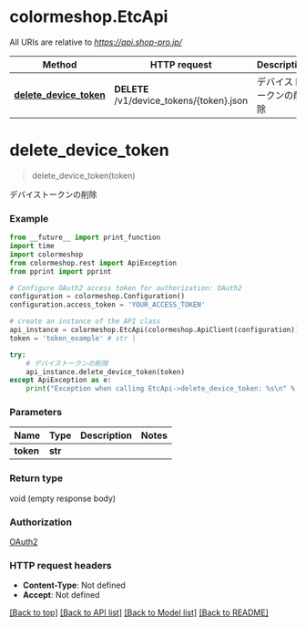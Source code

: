 # colormeshop.EtcApi

All URIs are relative to *https://api.shop-pro.jp/*

Method | HTTP request | Description
------------- | ------------- | -------------
[**delete_device_token**](EtcApi.md#delete_device_token) | **DELETE** /v1/device_tokens/{token}.json | デバイストークンの削除


# **delete_device_token**
> delete_device_token(token)

デバイストークンの削除

### Example
```python
from __future__ import print_function
import time
import colormeshop
from colormeshop.rest import ApiException
from pprint import pprint

# Configure OAuth2 access token for authorization: OAuth2
configuration = colormeshop.Configuration()
configuration.access_token = 'YOUR_ACCESS_TOKEN'

# create an instance of the API class
api_instance = colormeshop.EtcApi(colormeshop.ApiClient(configuration))
token = 'token_example' # str | 

try:
    # デバイストークンの削除
    api_instance.delete_device_token(token)
except ApiException as e:
    print("Exception when calling EtcApi->delete_device_token: %s\n" % e)
```

### Parameters

Name | Type | Description  | Notes
------------- | ------------- | ------------- | -------------
 **token** | **str**|  | 

### Return type

void (empty response body)

### Authorization

[OAuth2](../README.md#OAuth2)

### HTTP request headers

 - **Content-Type**: Not defined
 - **Accept**: Not defined

[[Back to top]](#) [[Back to API list]](../README.md#documentation-for-api-endpoints) [[Back to Model list]](../README.md#documentation-for-models) [[Back to README]](../README.md)

